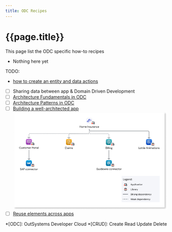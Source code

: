 ```yaml
---
title: ODC Recipes
---
```

# {{page.title}}

This page list the ODC specific how-to recipes

* Nothing here yet

TODO:

* [how to create an entity and data actions](/ODC-recipes/data-actions.md)
* [ ] Sharing data between app & Domain Driven Development
* [ ] [Architecture Fundamentals in ODC]
* [ ] [Architecture Patterns in ODC]
* [ ] [Building a well-architected app] ![architecture diagram](/ODC-recipes/images/the-final-architecture-diag.png)
* [ ] [Reuse elements across apps]

[Architecture Fundamentals in ODC]:https://learn.outsystems.com/training/journeys/architecture-fundamentals-559
[Architecture Patterns in ODC]: https://learn.outsystems.com/training/journeys/architecture-patterns-581
[Building a well-architected app]: https://success.outsystems.com/documentation/outsystems_developer_cloud/building_apps/app_architecture/building_a_well_architected_app/
[Reuse elements across apps]: https://success.outsystems.com/documentation/outsystems_developer_cloud/building_apps/app_architecture/reuse_elements_across_apps/

*[ODC]: OutSystems Developer Cloud
*[CRUD]: Create Read Update Delete
